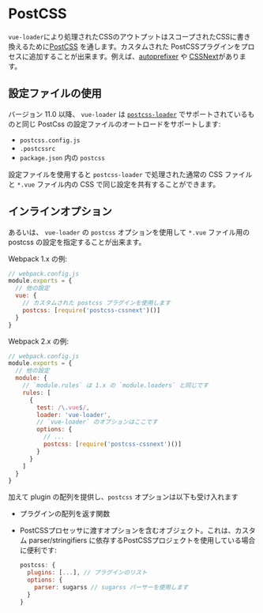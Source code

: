 # PostCSS

`vue-loader`により処理されたCSSのアウトプットはスコープされたCSSに書き換えるために[PostCSS](https://github.com/postcss/postcss) を通します。カスタムされた PostCSSプラグインをプロセスに追加することが出来ます。例えば、[autoprefixer](https://github.com/postcss/autoprefixer) や [CSSNext](http://cssnext.io/)があります。

## 設定ファイルの使用

バージョン 11.0 以降、 `vue-loader` は [`postcss-loader`](https://github.com/postcss/postcss-loader#usage) でサポートされているものと同じ PostCss の設定ファイルのオートロードをサポートします:

- `postcss.config.js`
- `.postcssrc`
- `package.json` 内の `postcss`

設定ファイルを使用すると `postcss-loader` で処理された通常の CSS ファイルと `*.vue` ファイル内の CSS で同じ設定を共有することができます。

## インラインオプション

あるいは、 `vue-loader` の `postcss` オプションを使用して `*.vue` ファイル用の postcss の設定を指定することが出来ます。

Webpack 1.x の例:

``` js
// webpack.config.js
module.exports = {
  // 他の設定
  vue: {
    // カスタムされた postcss プラグインを使用します
    postcss: [require('postcss-cssnext')()]
  }
}
```

Webpack 2.x の例:

``` js
// webpack.config.js
module.exports = {
  // 他の設定
  module: {
    // `module.rules` は 1.x の `module.loaders` と同じです
    rules: [
      {
        test: /\.vue$/,
        loader: 'vue-loader',
        // `vue-loader` のオプションはここです
        options: {
          // ...
          postcss: [require('postcss-cssnext')()]
        }
      }
    ]
  }
}
```

加えて plugin の配列を提供し、`postcss` オプションは以下も受け入れます

- プラグインの配列を返す関数
- PostCSSプロセッサに渡すオプションを含むオブジェクト。これは、カスタム parser/stringifiers に依存するPostCSSプロジェクトを使用している場合に便利です:

  ``` js
  postcss: {
    plugins: [...], // プラグインのリスト
    options: {
      parser: sugarss // sugarss パーサーを使用します
    }
  }
  ```
